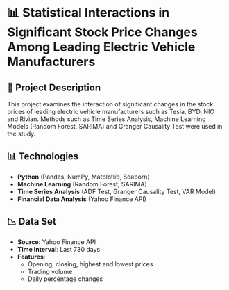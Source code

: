 # 📊 Statistical Interactions in Significant Stock Price Changes Among Leading Electric Vehicle Manufacturers

## 📌 Project Description  
This project examines the interaction of significant changes in the stock prices of leading electric vehicle manufacturers such as Tesla, BYD, NIO and Rivian. Methods such as Time Series Analysis, Machine Learning Models (Random Forest, SARIMA) and Granger Causality Test were used in the study.

## 📊 Technologies  
- **Python** (Pandas, NumPy, Matplotlib, Seaborn)  
- **Machine Learning** (Random Forest, SARIMA)  
- **Time Series Analysis** (ADF Test, Granger Causality Test, VAR Model)  
- **Financial Data Analysis** (Yahoo Finance API)  

## 📉 Data Set  
- **Source**: Yahoo Finance API  
- **Time Interval**: Last 730 days  
- **Features**:  
  - Opening, closing, highest and lowest prices  
  - Trading volume  
  - Daily percentage changes  

